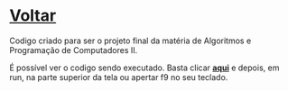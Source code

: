 <h1><a href="https://phcastello.github.io">Voltar</a></h1>
<p>
  Codigo criado para ser o projeto final da matéria de Algoritmos e Programação de Computadores II.
</p>
<p>
  É possível ver o codigo sendo executado.
  Basta clicar <strong><a href="https://onlinegdb.com/6-81uaRRm" target="_blank">aqui</a></strong> e depois, em run, na parte superior da tela ou apertar f9 no seu teclado.
</p>
